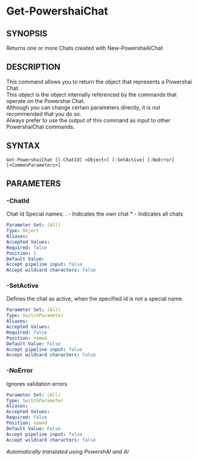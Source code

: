 ﻿---
external help file: powershai-help.xml
schema: 2.0.0
powershai: true
---

# Get-PowershaiChat

## SYNOPSIS <!--!= @#Synop !-->
Returns one or more Chats created with New-PowershaAIChat

## DESCRIPTION <!--!= @#Desc !-->
This command allows you to return the object that represents a Powershai Chat.  
This object is the object internally referenced by the commands that operate on the Powershai Chat.  
Although you can change certain parameters directly, it is not recommended that you do so.  
Always prefer to use the output of this command as input to other PowershaiChat commands.

## SYNTAX <!--!= @#Syntax !-->

```
Get-PowershaiChat [[-ChatId] <Object>] [-SetActive] [-NoError] [<CommonParameters>]
```

## PARAMETERS <!--!= @#Params !-->

### -ChatId
Chat Id
Special names:
	. - Indicates the own chat 
 	* - Indicates all chats

```yml
Parameter Set: (All)
Type: Object
Aliases: 
Accepted Values: 
Required: false
Position: 1
Default Value: 
Accept pipeline input: false
Accept wildcard characters: false
```

### -SetActive
Defines the chat as active, when the specified id is not a special name.

```yml
Parameter Set: (All)
Type: SwitchParameter
Aliases: 
Accepted Values: 
Required: false
Position: named
Default Value: False
Accept pipeline input: false
Accept wildcard characters: false
```

### -NoError
Ignores validation errors

```yml
Parameter Set: (All)
Type: SwitchParameter
Aliases: 
Accepted Values: 
Required: false
Position: named
Default Value: False
Accept pipeline input: false
Accept wildcard characters: false
```




<!--PowershaiAiDocBlockStart-->
_Automatically translated using PowershAI and AI_
<!--PowershaiAiDocBlockEnd-->
